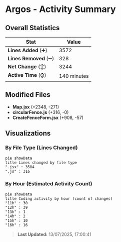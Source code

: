 # Argos - Activity Summary 

## Overall Statistics

| Stat                   | Value                                                             |
| ---------------------- | ----------------------------------------------------------------- |
| **Lines Added** (➕)   | 3572                                          |
| **Lines Removed** (➖) | 328                                        |
| **Net Change** (↕)    | 3244                |
| **Active Time** (⌚)   | 140 minutes |


## Modified Files
- **Map.jsx** (+2348, -271)
- **circularFence.js** (+316, -0)
- **CreateFenceForm.jsx** (+908, -57)

## Visualizations

### By File Type (Lines Changed)

```mermaid
pie showData
title Lines changed by file type
".jsx" : 3584
".js" : 316
```

### By Hour (Estimated Activity Count)

```mermaid
pie showData
title Coding activity by hour (count of changes)
"11h" : 30
"12h" : 39
"13h" : 1
"14h" : 2
"15h" : 10
"16h" : 16
```


> **Last Updated:** 13/07/2025, 17:00:41
